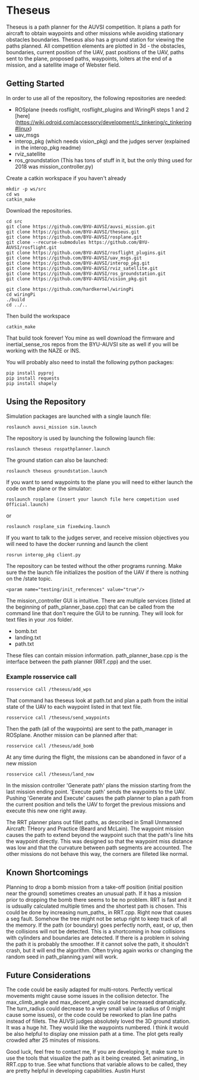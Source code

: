 # Theseus
Theseus is a path planner for the AUVSI competition. It plans a path for aircraft to obtain waypoints and other missions while avoiding stationary obstacles boundaries. Theseus also has a ground station for viewing the paths planned. All competition elements are plotted in 3d - the obstacles, boundaries, current position of the UAV, past positions of the UAV, paths sent to the plane, proposed paths, waypoints, loiters at the end of a mission, and a satellite image of Webster field.

## Getting Started
In order to use all of the repository, the following repositories are needed:
* ROSplane (needs rosflight, rosflight_plugins and WiringPi steps 1 and 2 [here] (https://wiki.odroid.com/accessory/development/c_tinkering/c_tinkering#linux)
* uav_msgs
* interop_pkg (which needs vision_pkg) and the judges server (explained in the interop_pkg readme)
* rviz_satellite
* ros_groundstation (This has tons of stuff in it, but the only thing used for 2018 was mission_controller.py)

Create a catkin workspace if you haven't already
```
mkdir -p ws/src
cd ws
catkin_make
```

Download the repositories.
```
cd src
git clone https://github.com/BYU-AUVSI/auvsi_mission.git
git clone https://github.com/BYU-AUVSI/theseus.git
git clone https://github.com/BYU-AUVSI/rosplane.git
git clone --recurse-submodules https://github.com/BYU-AUVSI/rosflight.git
git clone https://github.com/BYU-AUVSI/rosflight_plugins.git
git clone https://github.com/BYU-AUVSI/uav_msgs.git
git clone https://github.com/BYU-AUVSI/interop_pkg.git
git clone https://github.com/BYU-AUVSI/rviz_satellite.git
git clone https://github.com/BYU-AUVSI/ros_groundstation.git
git clone https://github.com/BYU-AUVSI/vision_pkg.git

git clone https://github.com/hardkernel/wiringPi
cd wiringPi
./build
cd ../..
```
Then build the workspace
```
catkin_make
```
That build took forever! You mine as well download the firmware and inertial_sense_ros repos from the BYU-AUVSI site as well if you will be working with the NAZE or INS.

You will probably also need to install the following python packages:
```
pip install pyproj
pip install requests
pip install shapely
```
## Using the Repository
Simulation packages are launched with a single launch file:
```
roslaunch auvsi_mission sim.launch
```
The repository is used by launching the following launch file:
```
roslaunch theseus rospathplanner.launch
```
The ground station can also be launched:
```
roslaunch theseus groundstation.launch
```

If you want to send waypoints to the plane you will need to either launch the code on the plane or the simulator:
```
roslaunch rosplane (insert your launch file here competition used Official.launch)
```
or
```
roslaunch rosplane_sim fixedwing.launch
```

If you want to talk to the judges server, and receive mission objectives you will need to have the docker running and launch the client
```
rosrun interop_pkg client.py
```

The repository can be tested without the other programs running.
Make sure the the launch file initializes the position of the UAV if there is nothing on the /state topic.
```
<param name="testing/init_references" value="true"/>
```

The mission_controller GUI is intuitive. There are multiple services (listed at the beginning of path_planner_base.cpp) that can be called from the command line that don't require the GUI to be running. They will look for text files in your .ros folder.
* bomb.txt
* landing.txt
* path.txt

These files can contain mission information. path_planner_base.cpp is the interface between the path planner (RRT.cpp) and the user.
### Example rosservice call
```
rosservice call /theseus/add_wps
```
That command has theseus look at path.txt and plan a path from the initial state of the UAV to each waypoint listed in that text file.
```
rosservice call /theseus/send_waypoints
```
Then the path (all of the waypoints) are sent to the path_manager in ROSplane.
Another mission can be planned after that:
```
rosservice call /theseus/add_bomb
```
At any time during the flight, the missions can be abandoned in favor of a new mission
```
rosservice call /theseus/land_now
```
In the mission controller 'Generate path' plans the mission starting from the last mission ending point. 'Execute path' sends the waypoints to the UAV. Pushing 'Generate and Execute' causes the path planner to plan a path from the current position and tells the UAV to forget the previous missions and execute this new one right away.

The RRT planner plans out fillet paths, as described in Small Unmanned Aircraft: THeory and Practice (Beard and McLain).
The waypoint mission causes the path to extend beyond the waypoint such that the path's line hits the waypoint directly.
This was designed so that the waypoint miss distance was low and that the curvature between path segments are accounted.
The other missions do not behave this way, the corners are filleted like normal.


## Known Shortcomings
Planning to drop a bomb mission from a take-off position (initial position near the ground) sometimes creates an unusual path. If it has a mission prior to dropping the bomb there seems to be no problem.
RRT is fast and it is udsually calculated multiple times and the shortest path is chosen. This could be done by increasing num_paths_ in RRT.cpp. Right now that causes a seg fault. Somehow the tree might not be setup right to keep track of all the memory.
If the path (or boundary) goes perfectly north, east, or up, then the collisions will not be detected. This is a shortcoming in how collisions with cylinders and boundaries are detected.
If there is a problem in solving the path it is probably the smoother. If it cannot solve the path, it shouldn't crash, but it will end the algorithm. Often trying again works or changing the random seed in path_planning.yaml will work.


## Future Considerations
The code could be easily adapted for multi-rotors. Perfectly vertical movements might cause some issues in the collision detector. The max_climb_angle and max_decent_angle could be increased dramatically. The turn_radius could decrease to a very small value (a radius of 0 might cause some issues), or the code could be reworked to plan line paths instead of fillets.
The AUVSI judges absolutely loved the 3D ground station. It was a huge hit. They would like the waypoints numbered. I think it would be also helpful to display one mission path at a time. The plot gets really crowded after 25 minutes of missions.


Good luck, feel free to contact me, If you are developing it, make sure to use the tools that visualize the path as it being created. Set animating_ in RRT.cpp to true. See what functions that variable allows to be called, they are pretty helpful in developing capabilities.
Austin Hurst
